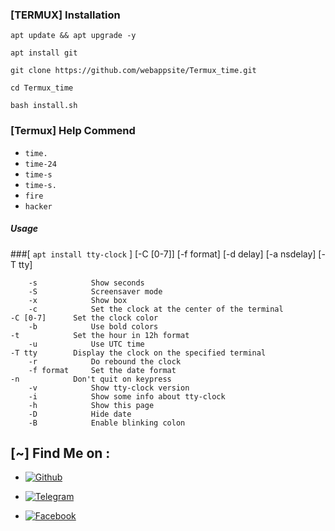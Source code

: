 ### [TERMUX] Installation


```
apt update && apt upgrade -y
```
```
apt install git
```
```
git clone https://github.com/webappsite/Termux_time.git
```
```
cd Termux_time
```
```
bash install.sh
```


### [Termux] Help Commend

 - `time.`
 - `time-24`
 - `time-s`
 - `time-s.`
 - `fire`
 - `hacker`


##### Usage

###[ `apt install tty-clock` ]
[-C [0-7]] [-f format] [-d delay] [-a nsdelay] [-T tty]
```
    -s            Show seconds
    -S            Screensaver mode
    -x            Show box
    -c            Set the clock at the center of the terminal                                                             -C [0-7]      Set the clock color
    -b            Use bold colors                                                                                         -t            Set the hour in 12h format
    -u            Use UTC time                                                                                            -T tty        Display the clock on the specified terminal
    -r            Do rebound the clock
    -f format     Set the date format                                                                                     -n            Don't quit on keypress
    -v            Show tty-clock version
    -i            Show some info about tty-clock
    -h            Show this page
    -D            Hide date
    -B            Enable blinking colon
```

## [~] Find Me on :

- [![Github](https://img.shields.io/badge/Github-KasRoudra-green?style=for-the-badge&logo=github)](https://github.com/webappsite)

- [![Telegram](https://img.shields.io/badge/Gmail-KasRoudra-green?style=for-the-badge&logo=telegram)](https://t.me/masterdas000)

- [![Facebook](https://img.shields.io/badge/Facebook-KasRoudra-green?style=for-the-badge&logo=facebook)](https://facebook.com/x)

